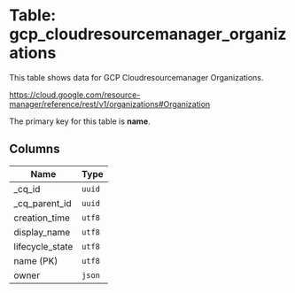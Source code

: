 # Table: gcp_cloudresourcemanager_organizations

This table shows data for GCP Cloudresourcemanager Organizations.

https://cloud.google.com/resource-manager/reference/rest/v1/organizations#Organization

The primary key for this table is **name**.

## Columns

| Name          | Type          |
| ------------- | ------------- |
|_cq_id|`uuid`|
|_cq_parent_id|`uuid`|
|creation_time|`utf8`|
|display_name|`utf8`|
|lifecycle_state|`utf8`|
|name (PK)|`utf8`|
|owner|`json`|
